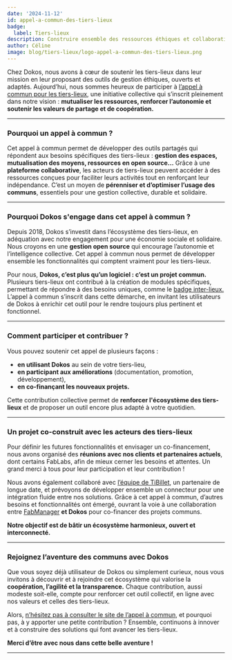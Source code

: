 ```yaml
---
date: '2024-11-12'
id: appel-a-commun-des-tiers-lieux
badge:
  label: Tiers-lieux
description: Construire ensemble des ressources éthiques et collaboratives
author: Céline
image: blog/tiers-lieux/logo-appel-a-commun-des-tiers-lieux.png
---
```


Chez Dokos, nous avons à cœur de soutenir les tiers-lieux dans leur mission en leur proposant des outils de gestion éthiques, ouverts et adaptés. Aujourd’hui, nous sommes heureux de participer à [l’appel à commun pour les tiers-lieux](https://lescommuns.tiers-lieux.org/#welcome), une initiative collective qui s’inscrit pleinement dans notre vision : **mutualiser les ressources, renforcer l’autonomie et soutenir les valeurs de partage et de coopération.**

---

### **Pourquoi un appel à commun ?**

Cet appel à commun permet de développer des outils partagés qui répondent aux besoins spécifiques des tiers-lieux : **gestion des espaces, mutualisation des moyens, ressources en open source…** Grâce à une **plateforme collaborative**, les acteurs de tiers-lieux peuvent accéder à des ressources conçues pour faciliter leurs activités tout en renforçant leur indépendance. C’est un moyen de **pérenniser et d’optimiser l’usage des communs**, essentiels pour une gestion collective, durable et solidaire.

---

### **Pourquoi Dokos s'engage dans cet appel à commun ?**

Depuis 2018, Dokos s’investit dans l’écosystème des tiers-lieux, en adéquation avec notre engagement pour une économie sociale et solidaire. Nous croyons en une **gestion open source** qui encourage l’autonomie et l’intelligence collective. Cet appel à commun nous permet de développer ensemble les fonctionnalités qui comptent vraiment pour les tiers-lieux.

Pour nous, **Dokos, c’est plus qu’un logiciel : c’est un projet commun.** Plusieurs tiers-lieux ont contribué à la création de modules spécifiques, permettant de répondre à des besoins uniques, comme le [badge inter-lieux.](https://badge.tiers-lieux.org) L’appel à commun s’inscrit dans cette démarche, en invitant les utilisateurs de Dokos à enrichir cet outil pour le rendre toujours plus pertinent et fonctionnel.

---

### **Comment participer et contribuer ?**

Vous pouvez soutenir cet appel de plusieurs façons :

- **en utilisant Dokos** au sein de votre tiers-lieu,
- **en participant aux améliorations** (documentation, promotion, développement),
- **en co-finançant les nouveaux projets.**

Cette contribution collective permet de **renforcer l'écosystème des tiers-lieux** et de proposer un outil encore plus adapté à votre quotidien.

---

### **Un projet co-construit avec les acteurs des tiers-lieux**

Pour définir les futures fonctionnalités et envisager un co-financement, nous avons organisé des **réunions avec nos clients et partenaires actuels**, dont certains FabLabs, afin de mieux cerner les besoins et attentes. Un grand merci à tous pour leur participation et leur contribution !

Nous avons également collaboré avec [l’équipe de TiBillet](https://tibillet.org), un partenaire de longue date, et prévoyons de développer ensemble un connecteur pour une intégration fluide entre nos solutions. Grâce à cet appel à commun, d’autres besoins et fonctionnalités ont émergé, ouvrant la voie à une collaboration entre [FabManager](https://www.fab-manager.com/fr) **et Dokos** pour co-financer des projets communs.

**Notre objectif est de bâtir un écosystème harmonieux, ouvert et interconnecté.**

---

### **Rejoignez l’aventure des communs avec Dokos**

Que vous soyez déjà utilisateur de Dokos ou simplement curieux, nous vous invitons à découvrir et à rejoindre cet écosystème qui valorise la **coopération, l’agilité et la transparence.** Chaque contribution, aussi modeste soit-elle, compte pour renforcer cet outil collectif, en ligne avec nos valeurs et celles des tiers-lieux.

Alors, [n’hésitez pas à consulter le site de l’appel à commun](https://lescommuns.tiers-lieux.org/#detail-un-commun.communId.65807086b313175d297141c6), et pourquoi pas, à y apporter une petite contribution ? Ensemble, continuons à innover et à construire des solutions qui font avancer les tiers-lieux.

**Merci d’être avec nous dans cette belle aventure !**

---
